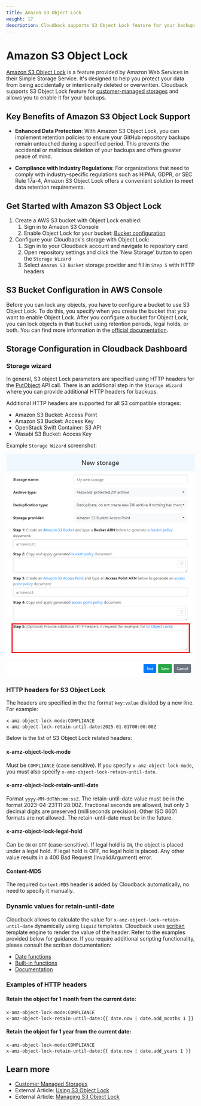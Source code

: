 ```yaml
---
title: Amazon S3 Object Lock
weight: 17
description: Cloudback supports S3 Object Lock feature for your backups.
---
```


# Amazon S3 Object Lock

[Amazon S3 Object Lock](https://aws.amazon.com/s3/features/object-lock/) is a feature provided by Amazon Web Services in their Simple Storage Service. It's designed to help you protect your data from being accidentally or intentionally deleted or overwritten. Cloudback supports S3 Object Lock feature for [customer-managed storages](/features/customer-storages/) and allows you to enable it for your backups.

## Key Benefits of Amazon S3 Object Lock Support
- **Enhanced Data Protection**: With Amazon S3 Object Lock, you can implement retention policies to ensure your GitHub repository backups remain untouched during a specified period. This prevents the accidental or malicious deletion of your backups and offers greater peace of mind.

- **Compliance with Industry Regulations**: For organizations that need to comply with industry-specific regulations such as HIPAA, GDPR, or SEC Rule 17a-4, Amazon S3 Object Lock offers a convenient solution to meet data retention requirements.

## Get Started with Amazon S3 Object Lock

1. Create a AWS S3 bucket with Object Lock enabled:
   1. Sign in to Amazon S3 Console
   2. Enable Object Lock for your bucket: [Bucket configuration](https://docs.aws.amazon.com/AmazonS3/latest/userguide/object-lock-overview.html#object-lock-bucket-config)
2. Configure your Cloudback's storage with Object Lock:
   1. Sign in to your Cloudback account and navigate to repository card
   2. Open repository settings and click the 'New Storage' button to open the `Storage Wizard`
   3. Select `Amazon S3 Bucket` storage provider and fill in `Step 5` with HTTP headers

## S3 Bucket Configuration in AWS Console

Before you can lock any objects, you have to configure a bucket to use S3 Object Lock. To do this, you specify when you create the bucket that you want to enable Object Lock. After you configure a bucket for Object Lock, you can lock objects in that bucket using retention periods, legal holds, or both. You can find more information in the [official documentation](https://docs.aws.amazon.com/AmazonS3/latest/userguide/object-lock-overview.html#object-lock-bucket-config).

## Storage Configuration in Cloudback Dashboard

### Storage wizard

In general, S3 object Lock parameters are specified using HTTP headers for the [PutObject](https://docs.aws.amazon.com/AmazonS3/latest/API/API_PutObject.html) API call. There is an additional step in the `Storage Wizard` where you can provide additional HTTP headers for backups.

Additional HTTP headers are supported for all S3 compatible storages:

- Amazon S3 Bucket: Access Point
- Amazon S3 Bucket: Access Key
- OpenStack Swift Container: S3 API
- Wasabi S3 Bucket: Access Key

Example `Storage Wizard` screenshot:

![Headers](/static/features/s3-custom-headers.png)

### HTTP headers for S3 Object Lock

The headers are specified in the the format `key:value` divided by a new line. For example:

```
x-amz-object-lock-mode:COMPLIANCE
x-amz-object-lock-retain-until-date:2025-01-01T00:00:00Z
```

Below is the list of S3 Object Lock related headers:

#### x-amz-object-lock-mode

Must be `COMPLIANCE` (case sensitive). If you specify `x-amz-object-lock-mode`, you must also specify `x-amz-object-lock-retain-until-date`.

#### x-amz-object-lock-retain-until-date

Format `yyyy-MM-ddThh:mm:ssZ`. The retain-until-date value must be in the format 2023-04-23T11:28:00Z. Fractional seconds are allowed, but only 3 decimal digits are preserved (milliseconds precision). Other ISO 8601 formats are not allowed. The retain-until-date must be in the future.

#### x-amz-object-lock-legal-hold
Can be `ON` or `OFF` (case-sensitive). If legal hold is `ON`, the object is placed under a legal hold. If legal hold is OFF, no legal hold is placed. Any other value results in a 400 Bad Request (InvalidArgument) error.

#### Content-MD5
The required `Content-MD5` header is added by Cloudback automatically, no need to specify it manually.

### Dynamic values for retain-until-date

Cloudback allows to calculate the value for `x-amz-object-lock-retain-until-date` dynamically using `liquid` templates. Cloudback uses [scriban](https://github.com/scriban/scriban) template engine to render the value of the header. Refer to the examples provided below for guidance. If you require additional scripting functionality, please consult the scriban documentation:
- [Date functions](https://github.com/scriban/scriban/blob/master/doc/builtins.md#binary-operations)
- [Built-in functions](https://github.com/scriban/scriban/tree/master/doc)
- [Documentation](https://github.com/scriban/scriban/tree/master/doc)

### Examples of HTTP headers

#### Retain the object for 1 month from the current date:
```
x-amz-object-lock-mode:COMPLIANCE
x-amz-object-lock-retain-until-date:{{ date.now | date.add_months 1 }}
```
#### Retain the object for 1 year from the current date:
```
x-amz-object-lock-mode:COMPLIANCE
x-amz-object-lock-retain-until-date:{{ date.now | date.add_years 1 }}
```

## Learn more
- [Customer Managed Storages](/features/customer-storages)
- External Article: [Using S3 Object Lock](https://docs.aws.amazon.com/AmazonS3/latest/userguide/object-lock.html)
- External Article: [Managing S3 Object Lock](https://docs.aws.amazon.com/AmazonS3/latest/userguide/object-lock-managing.html)

